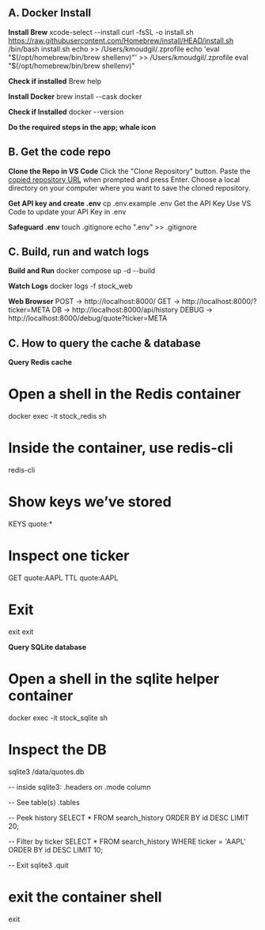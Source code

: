 ## A. Docker Install

**Install Brew**
xcode-select --install
curl -fsSL -o install.sh https://raw.githubusercontent.com/Homebrew/install/HEAD/install.sh
/bin/bash install.sh
echo >> /Users/kmoudgil/.zprofile
echo 'eval "$(/opt/homebrew/bin/brew shellenv)"' >> /Users/kmoudgil/.zprofile
eval "$(/opt/homebrew/bin/brew shellenv)"

**Check if installed**
Brew help

**Install Docker**
brew install --cask docker

**Check if Installed**
docker --version

**Do the required steps in the app; whale icon**


## B. Get the code repo

**Clone the Repo in VS Code**
Click the "Clone Repository" button.
Paste the [copied repository URL](https://github.com/karanmoudgil/stock-app.git) when prompted and press Enter.
Choose a local directory on your computer where you want to save the cloned repository.

**Get API key and create .env**
cp .env.example .env
Get the API Key
Use VS Code to update your API Key in .env

**Safeguard .env**
touch .gitignore
echo ".env" >> .gitignore


## C. Build, run and watch logs

**Build and Run**
docker compose up -d --build

**Watch Logs**
docker logs -f stock_web

**Web Browser**
POST -> http://localhost:8000/
GET -> http://localhost:8000/?ticker=META
DB -> http://localhost:8000/api/history
DEBUG -> http://localhost:8000/debug/quote?ticker=META

## C. How to query the cache & database

**Query Redis cache**
# Open a shell in the Redis container
docker exec -it stock_redis sh

# Inside the container, use redis-cli
redis-cli

# Show keys we’ve stored
KEYS quote:*

# Inspect one ticker
GET quote:AAPL
TTL quote:AAPL

# Exit
exit
exit


**Query SQLite database**
# Open a shell in the sqlite helper container
docker exec -it stock_sqlite sh

# Inspect the DB
sqlite3 /data/quotes.db

-- inside sqlite3:
.headers on
.mode column

-- See table(s)
.tables

-- Peek history
SELECT * FROM search_history ORDER BY id DESC LIMIT 20;

-- Filter by ticker
SELECT * FROM search_history WHERE ticker = 'AAPL' ORDER BY id DESC LIMIT 10;

-- Exit sqlite3
.quit

# exit the container shell
exit
